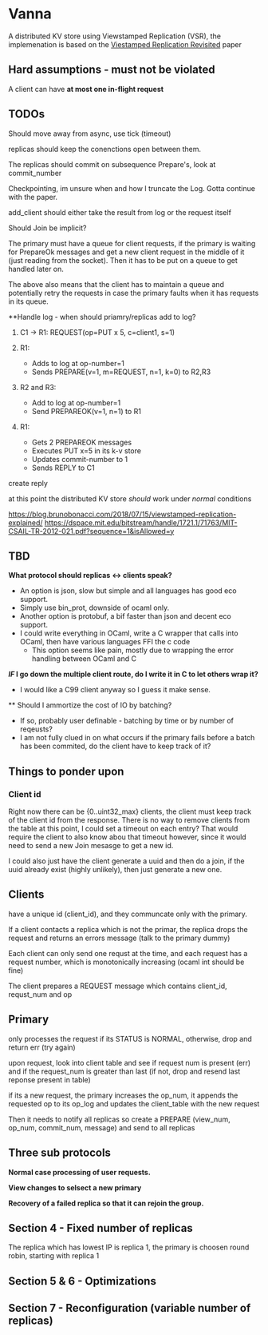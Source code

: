 # Vanna
A distributed KV store using Viewstamped Replication (VSR), the implemenation is based on the [Viestamped Replication Revisited](https://pmg.csail.mit.edu/papers/vr-revisited.pdf) paper

## Hard assumptions - must not be violated

A client can have **at most one in-flight request**

## TODOs
<!--  -->
Should move away from async, use tick (timeout)

replicas should keep the conenctions open between them.

<!--  -->
The replicas should commit on subsequence Prepare's, look at commit_number

Checkpointing, im unsure when and how I truncate the Log. Gotta continue with the paper.

add_client should either take the result from log or the request itself 

Should Join be implicit?

The primary must have a queue for client requests, if the primary is waiting for PrepareOk messages and get a new client request in the middle of it (just reading from the socket). Then it has to be put on a queue to get handled later on.

The above also means that the client has to maintain a queue and potentially retry the requests in case the primary faults when it has requests in its queue.

**Handle log - when should priamry/replicas add to log?
1. C1 -> R1: REQUEST(op=PUT x 5, c=client1, s=1)
2. R1: 
   - Adds to log at op-number=1
   - Sends PREPARE(v=1, m=REQUEST, n=1, k=0) to R2,R3

3. R2 and R3:
   - Add to log at op-number=1
   - Send PREPAREOK(v=1, n=1) to R1

4. R1:
   - Gets 2 PREPAREOK messages
   - Executes PUT x=5 in its k-v store
   - Updates commit-number to 1
   - Sends REPLY to C1

create reply

at this point the distributed KV store _should_ work under _normal_ conditions

https://blog.brunobonacci.com/2018/07/15/viewstamped-replication-explained/
https://dspace.mit.edu/bitstream/handle/1721.1/71763/MIT-CSAIL-TR-2012-021.pdf?sequence=1&isAllowed=y

## TBD
**What protocol should replicas <-> clients speak?**
* An option is json, slow but simple and all languages has good eco support.
* Simply use bin_prot, downside of ocaml only.
* Another option is protobuf, a bif faster than json and decent eco support.
* I could write everything in OCaml, write a C wrapper that calls into OCaml, then have various languages FFI the c code 
    * This option seems like pain, mostly due to wrapping the error handling between OCaml and C

**_IF_ I go down the multiple client route, do I write it in C to let others wrap it?**
* I would like a C99 client anyway so I guess it make sense.

** Should I ammortize the cost of IO by batching?
* If so, probably user definable - batching by time or by number of reqeusts?
* I am not fully clued in on what occurs if the primary fails before a batch has been commited, do the client have to keep track of it?

## Things to ponder upon

### Client id
Right now there can be {0..uint32_max} clients, the client must keep track of the client id from the response. There is no way to remove clients from the table at this point, I could set a timeout on each entry? That would require the client to also know abou that timeout however, since it would need to send a new Join mesasge to get a new id. 

I could also just have the client generate a uuid and then do a join, if the uuid already exist (highly unlikely), then just generate a new one.

## Clients
have a unique id (client_id), and they communcate only with the primary.

If a client contacts a replica which is not the primar, the replica drops the request and returns an errors message (talk to the primary dummy)

Each client can only send one requst at the time, and each request has a request number, which is monotonically increasing (ocaml int should be fine)

The client prepares a REQUEST message which contains client_id, requst_num and op

## Primary
only processes the request if its STATUS is NORMAL, otherwise, drop and return err (try again)

upon request, look into client table and see if request num is present (err) and if the request_num is greater than last (if not, drop and resend last reponse present in table)

if its a new request, the primary increases the op_num, it appends the requested op to its op_log and updates the client_table with the new request

Then it needs to notify all replicas so create a PREPARE (view_num, op_num, commit_num, message) and send to all replicas

## Three sub protocols
**Normal case processing of user requests.**

**View changes to selsect a new primary**

**Recovery of a failed replica so that it can rejoin the group.**

## Section 4 - Fixed number of replicas

The replica which has lowest IP is replica 1, the primary is choosen round robin, starting with replica 1


## Section 5 & 6 - Optimizations

## Section 7 - Reconfiguration (variable number of replicas)
